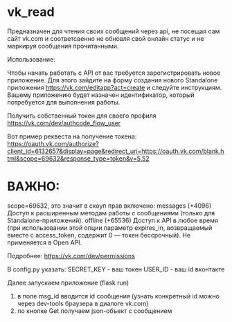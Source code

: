 # vk_read

Предназначен для чтения своих сообщений через api, не посещая сам сайт vk.com и соответсвенно не обновля свой онлайн статус и не маркируя сообщения прочитанными.

Использование:

Чтобы начать работать с API от вас требуется зарегистрировать новое приложение. Для этого зайдите на форму создания нового Standalone приложения https://vk.com/editapp?act=create и следуйте инструкциям. Вашему приложению будет назначен идентификатор, который потребуется для выполнения работы.

Получить собственный токен для своего профиля https://vk.com/dev/authcode_flow_user

Вот пример реквеста на получение токена:
https://oauth.vk.com/authorize?client_id=6132657&display=page&redirect_uri=https://oauth.vk.com/blank.html&scope=69632&response_type=token&v=5.52
# ВАЖНО: 
scope=69632, это значит в скоуп прав включено:
messages (+4096)	Доступ к расширенным методам работы с сообщениями (только для Standalone-приложений).
offline 
(+65536)	Доступ к API в любое время (при использовании этой опции параметр expires_in, возвращаемый вместе с access_token, содержит 0 — токен бессрочный). Не применяется в Open API.

Подробнее: https://vk.com/dev/permissions


В config.py указать: 
SECRET_KEY - ваш токен
USER_ID - ваш id вконтакте

Далее запускаем приложение (flask run)
1) в поле msg_id вводится id сообщения (узнать конкретный id можно через dev-tools браузера в диалоге vk.com)
2) по кнопке Get получаем json-объект с сообщением
